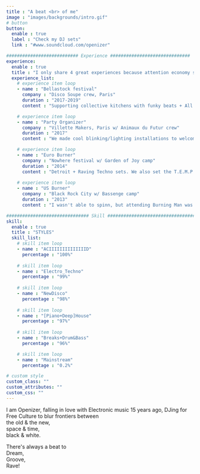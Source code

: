 ```yaml
---
title : "A beat <br> of me"
image : "images/backgrounds/intro.gif"
# button
button:
  enable : true
  label : "Check my DJ sets"
  link : "#www.soundcloud.com/openizer"

########################### Experience ##############################
experience:
  enable : true
  title : "I only share 4 great experiences because attention economy sucks your brain."
  experience_list:
    # experience item loop
    - name : "Bellastock festival"
      company : "Disco Soupe crew, Paris"
      duration : "2017-2019"
      content : "Supporting collective kitchens with funky beats + All Night Partying"

    # experience item loop
    - name : "Party Organizer"
      company : "Villette Makers, Paris w/ Animaux du Futur crew"
      duration : "2017"
      content : "We made cool blinking/lighting installations to welcome 200 peeps in the Fablab."

    # experience item loop
    - name : "Euro Burner"
      company : "Nowhere festival w/ Garden of Joy camp"
      duration : "2014"
      content : "Detroit + Raving Techno sets. We also set the T.E.M.P.L.E, a bizarre interactive installation."
      
    # experience item loop
    - name : "US Burner"
      company : "Black Rock City w/ Bassenge camp"
      duration : "2013"
      content : "I wasn't able to spinn, but attending Burning Man was brilliant. I highly recommend it to all human creatures."

############################### Skill #################################
skill:
  enable : true
  title : "STYLES"
  skill_list:
    # skill item loop
    - name : "ACIIIIIIIIIIIIIID"
      percentage : "100%"
      
    # skill item loop
    - name : "Electro_Techno"
      percentage : "99%"
      
    # skill item loop
    - name : "NewDisco"
      percentage : "98%"
      
    # skill item loop
    - name : "[Piano+Deep]House"
      percentage : "97%"
    
    # skill item loop
    - name : "Breaks+Drum&Bass"
      percentage : "96%"

    # skill item loop
    - name : "Mainstream"
      percentage : "0.2%"

# custom style
custom_class: "" 
custom_attributes: "" 
custom_css: ""
---
```

I am Openizer, falling in love with Electronic music 15 years ago, DJing for Free Culture to blur frontiers between<br>
the old & the new,<br> 
space & time,<br>
black & white.


There's always a beat to<br> 
Dream,<br> 
Groove,<br>
Rave!
